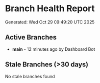 # Branch Health Report
Generated: Wed Oct 29 09:49:20 UTC 2025

## Active Branches
- **main** - 12 minutes ago by Dashboard Bot

## Stale Branches (>30 days)
No stale branches found
